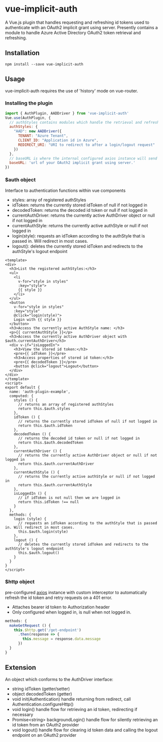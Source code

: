 # vue-implicit-auth
A Vue.js plugin that handles requesting and refreshing id tokens used to authenticate with an OAuth2 implicit grant using server.
Presently contains a module to handle Azure Active Directory OAuth2 token retrieval and refreshing.
## Installation
`npm install --save vue-implicit-auth`
## Usage
vue-implicit-auth requires the use of 'history' mode on vue-router.
### Installing the plugin
```javascript
import { AuthPlugin, AADDriver } from 'vue-implicit-auth'
Vue.use(AuthPlugin, {
  // authStyles contains modules which handle the retrieval and refreshing of id tokens
  authStyles: {
    "AAD": new AADDriver({
      TENANT: "Azure Tenant",
      CLIENT_ID: "Application id in Azure",
      REDIRECT_URI: "URI to redirect to after a login/logout request"
    })
  },
  // baseURL is where the internal configured axios instance will send its requests
  baseURL: 'url of your OAuth2 implicit grant using server.'
})
```
### $auth object
Interface to authentication functions within vue components
 - styles: array of registered authStyles
 - idToken: returns the currently stored idToken of null if not logged in
 - decodedToken: returns the decoded id token or null if not logged in
 - currentAuthDriver: returns the currently active AuthDriver object or null if not logged in
 - currentAuthStyle: returns the currently active authStyle or null if not logged in
 - login(style): requests an idToken according to the authStyle that is passed in. Will redirect in most cases.
 - logout(): deletes the currently stored idToken and redirects to the authStyle's logout endpoint
```vue
<template>
<div>
  <h3>List the registered authStyles:</h3>
  <ul>
    <li
      v-for="style in styles"
      :key="style">
      {{ style }}
    </li>
  </ul>
  <button
    v-for="style in styles"
    :key="style"
    @click="login(style)">
    Login with {{ style }}
  </button>
  <h3>Access the currently active AuthStyle name: </h3>
  <p>{{ currentAuthStyle }}</p>
  <h3>Access the currently active AuthDriver object with $auth.currentAuthDriver</h3>
  <div v-if="isLoggedIn">
    <h3>View the stored id token:</h3>
    <pre>{{ idToken }}</pre>
    <h3>Access properties of stored id token:</h3>
    <pre>{{ decodedToken }}</pre>
    <button @click="logout">Logout</button>
  </div>
</div>
</template>
<script>
export default {
  name: 'auth-plugin-example',
  computed: {
    styles () {
      // returns an array of registered authStyles
      return this.$auth.styles
    },
    idToken () {
      // returns the currently stored idToken of null if not logged in
      return this.$auth.idToken
    },
    decodedToken () {
      // returns the decoded id token or null if not logged in
      return this.$auth.decodedToken
    },
    currentAuthDriver () {
      // returns the currently active AuthDriver object or null if not logged in
      return this.$auth.currentAuthDriver
    },
    currentAuthStyle () {
      // returns the currently active authStyle or null if not logged in
      return this.$auth.currentAuthStyle
    },
    isLoggedIn () {
      // if idToken is not null then we are logged in
      return this.idToken !== null
    }
  },
  methods: {
    login (style) {
      // requests an idToken according to the authStyle that is passed in. Will redirect in most cases.
      this.$auth.login(style)
    },
    logout () {
      // deletes the currently stored idToken and redirects to the authStyle's logout endpoint
      this.$auth.logout()
    }
  }
}
</script>
```
### $http object
pre-configured [axios](https://github.com/axios/axios) instance with custom interceptor to automatically refresh the id token and retry requests on a 401 error.
 - Attaches bearer id token to Authorization header
 - Only configured when logged in, is null when not logged in.
```javascript
methods: {
  makeGetRequest () {
    this.$http.get('/get-endpoint')
      .then(response => {
        this.message = response.data.message
      })
  }
}
```
## Extension
An object which conforms to the AuthDriver interface:
 * string idToken (getter/setter)
 * object decodedToken (getter)
 * void init(Authentication) handle returning from redirect, call Authentication.configureHttp()
 * void login() handle flow for retrieving an id token, redirecting if necessary
 * Promise\<string> backgroundLogin() handle flow for silently retrieving an id token from an OAuth2 provider
 * void logout() handle flow for clearing id token data and calling the logout endpoint on an OAuth2 provider
